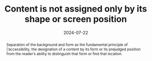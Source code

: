 ---
title: Content is not assigned only by its shape or screen position
abstract: Separation of the background and form as the fundamental principle of |’accessibility, the designation of a content by its form or its prejudged position from the reader’s ability to distinguish that form or find that location.
categories:
  - Presentation
agrege: O4179-E059
opquast: 4 179
indiceebook: "59"
description: Rule 059
before: "058"
weight: "059"
after: "060"
actif: "1"
layout: rules
date: 2024-07-22
tags:
  - accessibility
  - Affordance
  - Usability
objectif:
  - Allow understanding of information without access to visual media or when rendering it.
  - Improve accessibility of content to readers with disabilities
Meo:
  - When content is assigned in the physical version of the book by a reference to its shape or position The information in the numerical version of the same book must also be available with a text mention containing a hyperlink.
Controle:
  - 'This check concerns a wide variety of potential cases, Especially in the thread of a text or an illustration, a graph or a painting is referred. For each content concerned, to ensure that references in the form or position on the screen of the latter are not the only way to identify them. An explicit reference to an identifier (e.g. "See Figure #1"), an anchor link, etc.'
epubcheck: null
ace: null
humancheck: true
ReadiumGoToolkit: null
Source:
  - Opquast
Referentiel:
  - "[Web Content Accessibility Guidelines (WCAG) 1.3.3 Sensory Characteristics (Level A)](https://www.w3.org/TR/WCAG22/#sensory-characteristics)"
steps:
  - Design
  - ""
---